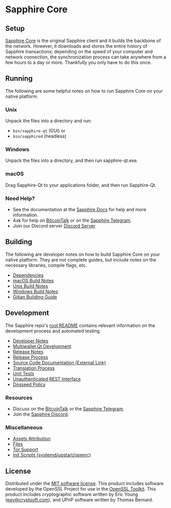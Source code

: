 Sapphire Core
=============

Setup
---------------------
[Sapphire Core](https://sappcoin.com/#wallets) is the original Sapphire client and it builds the backbone of the network. However, it downloads and stores the entire history of Sapphire transactions; depending on the speed of your computer and network connection, the synchronization process can take anywhere from a few hours to a day or more. Thankfully you only have to do this once.

Running
---------------------
The following are some helpful notes on how to run Sapphire Core on your native platform.

### Unix

Unpack the files into a directory and run:

- `bin/sapphire-qt` (GUI) or
- `bin/sapphired` (headless)

### Windows

Unpack the files into a directory, and then run sapphire-qt.exe.

### macOS

Drag Sapphire-Qt to your applications folder, and then run Sapphire-Qt.

### Need Help?

* See the documentation at the [Sapphire Docs](https://github.com/sappcoin-com/SAPP/tree/master/doc)
for help and more information.
* Ask for help on [BitcoinTalk](https://bitcointalk.org/index.php?topic=5144109) or on the [Sapphire Telegram](https://t.me/sapphirecore).
* Join our Discord server [Discord Server](https://discord.gg/zgcXB76)

Building
---------------------
The following are developer notes on how to build Sapphire Core on your native platform. They are not complete guides, but include notes on the necessary libraries, compile flags, etc.

- [Dependencies](dependencies.md)
- [macOS Build Notes](build-osx.md)
- [Unix Build Notes](build-unix.md)
- [Windows Build Notes](build-windows.md)
- [Gitian Building Guide](gitian-building.md)

Development
---------------------
The Sapphire repo's [root README](/README.md) contains relevant information on the development process and automated testing.

- [Developer Notes](developer-notes.md)
- [Multiwallet Qt Development](multiwallet-qt.md)
- [Release Notes](release-notes.md)
- [Release Process](release-process.md)
- [Source Code Documentation (External Link)](https://www.fuzzbawls.pw/pivx/doxygen/)
- [Translation Process](translation_process.md)
- [Unit Tests](unit-tests.md)
- [Unauthenticated REST Interface](REST-interface.md)
- [Dnsseed Policy](dnsseed-policy.md)

### Resources
* Discuss on the [BitcoinTalk](https://bitcointalk.org/index.php?topic=5144109) or the [Sapphire Telegram](https://t.me/sapphirecore).
* Join the [Sapphire Discord](https://discord.gg/zgcXB76).

### Miscellaneous
- [Assets Attribution](assets-attribution.md)
- [Files](files.md)
- [Tor Support](tor.md)
- [Init Scripts (systemd/upstart/openrc)](init.md)

License
---------------------
Distributed under the [MIT software license](/COPYING).
This product includes software developed by the OpenSSL Project for use in the [OpenSSL Toolkit](https://www.openssl.org/). This product includes
cryptographic software written by Eric Young ([eay@cryptsoft.com](mailto:eay@cryptsoft.com)), and UPnP software written by Thomas Bernard.
